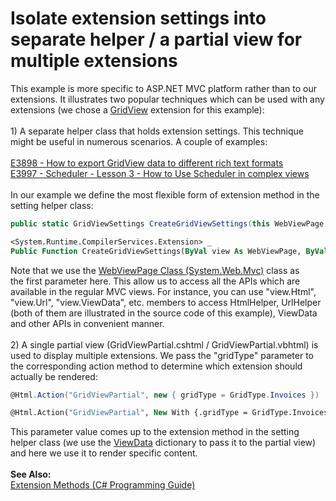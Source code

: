 # Isolate extension settings into separate helper / a partial view for multiple extensions


This example is more specific to ASP.NET MVC platform rather than to our extensions. It illustrates two popular techniques which can be used with any extensions (we chose a <a href="https://documentation.devexpress.com/#AspNet/CustomDocument8998">GridView</a> extension for this example):<br><br>1) A separate helper class that holds extension settings. This technique might be useful in numerous scenarios. A couple of examples:<br><br><a href="https://www.devexpress.com/Support/Center/p/E3898">E3898 - How to export GridView data to different rich text formats</a> <br><a href="https://www.devexpress.com/Support/Center/p/E3997">E3997 - Scheduler - Lesson 3 - How to Use Scheduler in complex views</a> <br><br>In our example we define the most flexible form of extension method in the setting helper class:<br>


```cs
public static GridViewSettings CreateGridViewSettings(this WebViewPage view, GridType gridType)
```




```vb
<System.Runtime.CompilerServices.Extension> _
Public Function CreateGridViewSettings(ByVal view As WebViewPage, ByVal gridType As GridType) As GridViewSettings
```


Note that we use the <a href="http://msdn.microsoft.com/en-us/library/system.web.mvc.webviewpage.aspx">WebViewPage Class (System.Web.Mvc)</a> class as the first parameter here. This allow us to access all the APIs which are available in the regular MVC views. For instance, you can use "view.Html", "view.Url", "view.ViewData", etc. members to access HtmlHelper, UrlHelper (both of them are illustrated in the source code of this example), ViewData and other APIs in convenient manner.<br><br>2) A single partial view (GridViewPartial.cshtml / GridViewPartial.vbhtml) is used to display multiple extensions. We pass the "gridType" parameter to the corresponding action method to determine which extension should actually be rendered:<br>


```cs
@Html.Action("GridViewPartial", new { gridType = GridType.Invoices })
```




```vb
@Html.Action("GridViewPartial", New With {.gridType = GridType.Invoices})
```


This parameter value comes up to the extension method in the setting helper class (we use the <a href="http://www.codeproject.com/Articles/476967/WhatplusisplusViewData-cplusViewBagplusandplusTem">ViewData</a> dictionary to pass it to the partial view) and here we use it to render specific content.<br><br><strong>See Also:</strong><br><a href="http://msdn.microsoft.com/en-us//library/bb383977.aspx">Extension Methods (C# Programming Guide)</a>

<br/>



